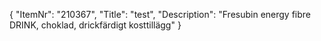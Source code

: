 {
  "ItemNr": "210367",
  "Title": "test",
  "Description": "Fresubin energy fibre DRINK, choklad, drickfärdigt kosttillägg"
}